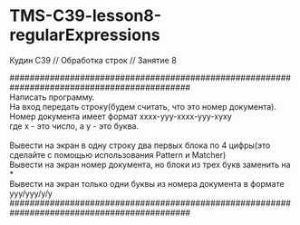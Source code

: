 # TMS-C39-lesson8-regularExpressions
Кудин С39 // Обработка строк // Занятие 8

############################################################################################\
Написать программу. \
На вход передать строку(будем считать, что это номер документа). \
Номер документа имеет формат xxxx-yyy-xxxx-yyy-xyxy \
где x - это число, а y - это буква. \
 \
Вывести на экран в одну строку два первых блока по 4 цифры(это сделайте с помощью использования Pattern и Matcher) \
Вывести на экран номер документа, но блоки из трех букв заменить на * \
Вывести на экран только одни буквы из номера документа в формате yyy/yyy/y/y \
############################################################################################
